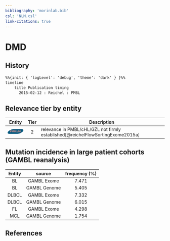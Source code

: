 ```yaml
---
bibliography: 'morinlab.bib'
csl: 'NLM.csl'
link-citations: true
---
```


# DMD

## History

```mermaid
%%{init: { 'logLevel': 'debug', 'theme': 'dark' } }%%
timeline
    title Publication timing
      2015-02-12 : Reichel : PMBL
```


## Relevance tier by entity

|Entity|Tier|Description|
|:------:|:----:|--------------------------------------|
|![PMBL](images/icons/PMBL_tier2.png)|2|relevance in PMBL/cHL/GZL not firmly established[@reichelFlowSortingExome2015a]|


## Mutation incidence in large patient cohorts (GAMBL reanalysis)

|Entity|source |frequency (%)|
|:------:|:----:|:----:|
|BL|GAMBL Exome |7.471 |
|BL|GAMBL Genome |5.405 |
|DLBCL|GAMBL Exome |7.332 |
|DLBCL|GAMBL Genome |6.015 |
|FL|GAMBL Exome |4.298 |
|MCL|GAMBL Genome |1.754 |


## References


